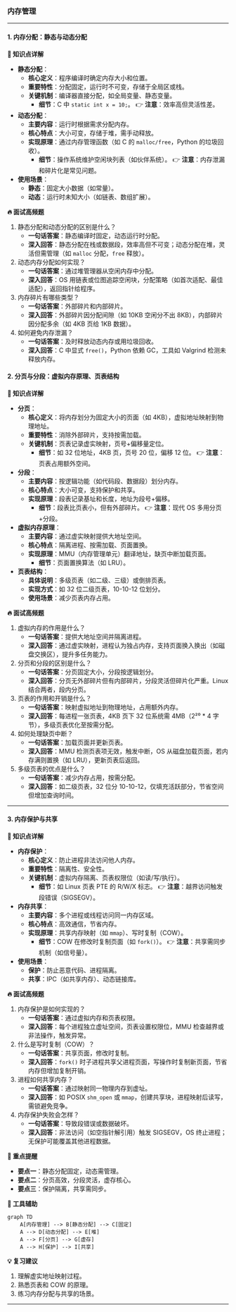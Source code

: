 ### 内存管理
------
#### **1. 内存分配：静态与动态分配**
**🔑 知识点详解**
- **静态分配**：
  - **核心定义**：程序编译时确定内存大小和位置。
  - **重要特性**：分配固定，运行时不可变，存储于全局区或栈。
  - **关键机制**：编译器直接分配，如全局变量、静态变量。
    - **细节**：C 中 `static int x = 10;`。
    👉 **注意**：效率高但灵活性差。
- **动态分配**：
  - **主要内容**：运行时根据需求分配内存。
  - **核心特点**：大小可变，存储于堆，需手动释放。
  - **实现原理**：通过内存管理函数（如 C 的 `malloc/free`，Python 的垃圾回收）。
    - **细节**：操作系统维护空闲块列表（如伙伴系统）。
    👉 **注意**：内存泄漏和碎片化是常见问题。
- **使用场景**：
  - **静态**：固定大小数据（如常量）。
  - **动态**：运行时未知大小（如链表、数组扩展）。

**🔥 面试高频题**
1. 静态分配和动态分配的区别是什么？
   - **一句话答案**：静态编译时固定，动态运行时分配。
   - **深入回答**：静态分配在栈或数据段，效率高但不可变；动态分配在堆，灵活但需管理（如 `malloc` 分配，`free` 释放）。
2. 动态内存分配如何实现？
   - **一句话答案**：通过堆管理器从空闲内存中分配。
   - **深入回答**：OS 用链表或位图追踪空闲块，分配策略（如首次适配、最佳适配），返回指针给程序。
3. 内存碎片有哪些类型？
   - **一句话答案**：外部碎片和内部碎片。
   - **深入回答**：外部碎片因分配间隙（如 10KB 空闲分不出 8KB），内部碎片因分配多余（如 4KB 页给 1KB 数据）。
4. 如何避免内存泄漏？
   - **一句话答案**：及时释放动态内存或用垃圾回收。
   - **深入回答**：C 中显式 `free()`，Python 依赖 GC，工具如 Valgrind 检测未释放内存。

#### **2. 分页与分段：虚拟内存原理、页表结构**
**🔑 知识点详解**
- **分页**：
  - **核心定义**：将内存划分为固定大小的页面（如 4KB），虚拟地址映射到物理地址。
  - **重要特性**：消除外部碎片，支持按需加载。
  - **关键机制**：页表记录虚实映射，页号+偏移量定位。
    - **细节**：如 32 位地址，4KB 页，页号 20 位，偏移 12 位。
    👉 **注意**：页表占用额外空间。
- **分段**：
  - **主要内容**：按逻辑功能（如代码段、数据段）划分内存。
  - **核心特点**：大小可变，支持保护和共享。
  - **实现原理**：段表记录基址和长度，地址为段号+偏移。
    - **细节**：段表比页表小，但有外部碎片。
    👉 **注意**：现代 OS 多用分页+分段。
- **虚拟内存原理**：
  - **主要内容**：通过虚实映射提供大地址空间。
  - **核心特点**：隔离进程、按需加载、页面置换。
  - **实现原理**：MMU（内存管理单元）翻译地址，缺页中断加载页面。
    - **细节**：页面置换算法（如 LRU）。
- **页表结构**：
  - **具体说明**：多级页表（如二级、三级）或倒排页表。
  - **实现方式**：如 32 位二级页表，10-10-12 位划分。
  - **使用场景**：减少页表内存占用。

**🔥 面试高频题**
1. 虚拟内存的作用是什么？
   - **一句话答案**：提供大地址空间并隔离进程。
   - **深入回答**：通过虚实映射，进程认为独占内存，支持页面换入换出（如磁盘交换区），提升多任务能力。
2. 分页和分段的区别是什么？
   - **一句话答案**：分页固定大小，分段按逻辑划分。
   - **深入回答**：分页无外部碎片但有内部碎片，分段灵活但碎片化严重。Linux 结合两者，段内分页。
3. 页表的作用和开销是什么？
   - **一句话答案**：映射虚拟地址到物理地址，占用额外内存。
   - **深入回答**：每进程一张页表，4KB 页下 32 位系统需 4MB（2²⁰ * 4 字节），多级页表优化至按需分配。
4. 如何处理缺页中断？
   - **一句话答案**：加载页面并更新页表。
   - **深入回答**：MMU 检测页表项无效，触发中断，OS 从磁盘加载页面，若内存满则置换（如 LRU），更新页表后返回。
5. 多级页表的优点是什么？
   - **一句话答案**：减少内存占用，按需分配。
   - **深入回答**：如二级页表，32 位分 10-10-12，仅填充活跃部分，节省空间但增加查询时间。

---

#### **3. 内存保护与共享**
**🔑 知识点详解**
- **内存保护**：
  - **核心定义**：防止进程非法访问他人内存。
  - **重要特性**：隔离性、安全性。
  - **关键机制**：虚拟内存隔离、页表权限位（如读/写/执行）。
    - **细节**：如 Linux 页表 PTE 的 R/W/X 标志。
    👉 **注意**：越界访问触发段错误（SIGSEGV）。
- **内存共享**：
  - **主要内容**：多个进程或线程访问同一内存区域。
  - **核心特点**：高效通信，节省内存。
  - **实现原理**：共享内存映射（如 `mmap`）、写时复制（COW）。
    - **细节**：COW 在修改时复制页面（如 `fork()`）。
    👉 **注意**：共享需同步机制（如信号量）。
- **使用场景**：
  - **保护**：防止恶意代码、进程隔离。
  - **共享**：IPC（如共享内存）、动态链接库。

**🔥 面试高频题**
1. 内存保护是如何实现的？
   - **一句话答案**：通过虚拟内存和页表权限。
   - **深入回答**：每个进程独立虚址空间，页表设置权限位，MMU 检查越界或非法操作，触发异常。
2. 什么是写时复制（COW）？
   - **一句话答案**：共享页面，修改时复制。
   - **深入回答**：`fork()` 时子进程共享父进程页面，写操作时复制新页面，节省内存但增加复制开销。
3. 进程如何共享内存？
   - **一句话答案**：通过映射同一物理内存到虚址。
   - **深入回答**：如 POSIX `shm_open` 或 `mmap`，创建共享块，进程映射后读写，需锁避免竞争。
4. 内存保护失败会怎样？
   - **一句话答案**：导致段错误或数据破坏。
   - **深入回答**：非法访问（如空指针解引用）触发 SIGSEGV，OS 终止进程；无保护可能覆盖其他进程数据。

**🌟 重点提醒**
- **要点一**：静态分配固定，动态需管理。
- **要点二**：分页高效，分段灵活，虚存核心。
- **要点三**：保护隔离，共享需同步。

**🔧 工具辅助**
```mermaid
graph TD
    A[内存管理] --> B[静态分配] --> C[固定]
    A --> D[动态分配] --> E[堆]
    A --> F[分页] --> G[虚存]
    A --> H[保护] --> I[共享]
```

**💡 复习建议**
1. 理解虚实地址映射过程。
2. 熟悉页表和 COW 的原理。
3. 练习内存分配与共享的场景。

---

